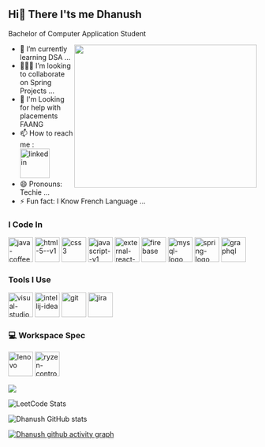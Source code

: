 ## Hi👋 There I'ts me Dhanush

Bachelor of Computer Application Student

<img align="right" width="370" height="290" src="https://i.pinimg.com/originals/47/f0/34/47f0342cec72b800463bf003eac1257e.gif">

- 🌱 I’m currently learning DSA ...
- 🧑‍🤝‍🧑 I’m looking to collaborate on Spring Projects ...
- 🤔 I'm Looking for help with placements FAANG 
- 📫 How to reach me :
  <br /> [<img width="60" height="60" src="https://img.icons8.com/fluency/48/linkedin.png" alt="linkedin"/>](https://www.linkedin.com/in/dhanush962/)
- 😄 Pronouns: Techie ...
- ⚡ Fun fact: I Know French Language ...

### I Code In
<img width="50" height="50" src="https://img.icons8.com/color/48/java-coffee-cup-logo--v1.png" alt="java-coffee-cup-logo--v1"/> <img width="50" height="50" src="https://img.icons8.com/color/48/html-5--v1.png" alt="html-5--v1"/> <img width="50" height="50" src="https://img.icons8.com/color/48/css3.png" alt="css3"/> <img width="50" height="50" src="https://img.icons8.com/color/48/javascript--v1.png" alt="javascript--v1"/> <img width="50" height="50" src="https://img.icons8.com/external-tal-revivo-color-tal-revivo/24/external-react-a-javascript-library-for-building-user-interfaces-logo-color-tal-revivo.png" alt="external-react-a-javascript-library-for-building-user-interfaces-logo-color-tal-revivo"/> <img width="50" height="50" src="https://img.icons8.com/color/48/firebase.png" alt="firebase"/> <img width="50" height="50" src="https://img.icons8.com/fluency/48/mysql-logo.png" alt="mysql-logo"/> <img width="50" height="50" src="https://img.icons8.com/color/48/spring-logo.png" alt="spring-logo"/> <img width="50" height="50" src="https://img.icons8.com/fluency/48/graphql.png" alt="graphql"/>


### Tools I Use
<img width="50" height="50" src="https://img.icons8.com/fluency/48/visual-studio-code-2019.png" alt="visual-studio-code-2019"/> <img width="50" height="50" src="https://img.icons8.com/fluency/48/intellij-idea.png" alt="intellij-idea"/> <img width="50" height="50" src="https://img.icons8.com/color/48/git.png" alt="git"/> <img width="50" height="50" src="https://img.icons8.com/color/48/jira.png" alt="jira"/>

### 💻 Workspace Spec
<img width="50" height="50" src="https://img.icons8.com/color/48/lenovo.png" alt="lenovo"/> <img width="50" height="50" src="https://img.icons8.com/fluency-systems-regular/48/ryzen-controller.png" alt="ryzen-controller"/> 


<img src="https://img.shields.io/badge/-LeetCode-FFA116?style=for-the-badge&logo=LeetCode&logoColor=black"/>

![LeetCode Stats](https://leetcard.jacoblin.cool/dhanushvaithi?theme=dark&font=Marcellus&ext=contest)

![Dhanush GitHub stats](https://github-readme-stats.vercel.app/api?username=Shikamaruna&show_icons=true&theme=transparent)

[![Dhanush github activity graph](https://github-readme-activity-graph.vercel.app/graph?username=Shikamaruna&bg_color=120c0f&color=faf5f9&line=24b75d&point=f4f1f1&area=true&hide_border=true)](https://github.com/ashutosh00710/github-readme-activity-graph)






<!---
Shikamaruna/Shikamaruna is a ✨ special ✨ repository because its `README.md` (this file) appears on your GitHub profile.
You can click the Preview link to take a look at your changes.
--->
